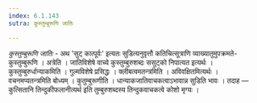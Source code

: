 ```yaml
---
index: 6.1.143
sutra: कुस्तुम्बुरूणि जातिः

---
```

_कुस्तुम्बुरूणि जातिः_ - अथ 'सुट् कात्पूर्वः' इत्यतः सुडित्यनुवृत्तौ कतिचित्सूत्राणि व्याख्यातुमुपक्रमते-कुस्तुम्बुरूणि । अत्रेति । जातिविशेषे वाच्ये कुस्तुम्बुरुशब्दः ससुट्को निपात्यत इत्यर्थः । कुस्तुम्बुरुर्धान्याकमिति । गुल्मविशेषे प्रसिद्धः । क्लीबत्वमतन्त्रमिति । अविवक्षितमित्यर्थः । वचनमप्यतन्त्रमिति बोध्यम् । कुतुम्बुरूणीति । धान्याकजातिवाचकत्वाऽभावान्न सुडिति भावः । तदाह — कुत्सितानि तिन्दुकीफलानीत्यर्थ इति तुम्बुरुशब्दस्य तिन्दुकवाचकत्वे कोशो मृग्यः ।